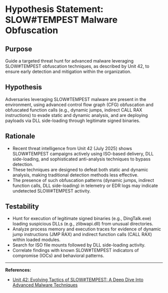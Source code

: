 # Hypothesis Statement: SLOW#TEMPEST Malware Obfuscation

## Purpose
Guide a targeted threat hunt for advanced malware leveraging SLOW#TEMPEST obfuscation techniques, as described by Unit 42, to ensure early detection and mitigation within the organization.

## Hypothesis

Adversaries leveraging SLOW#TEMPEST malware are present in the environment, using advanced control flow graph (CFG) obfuscation and obfuscated function calls (e.g., dynamic jumps, indirect CALL RAX instructions) to evade static and dynamic analysis, and are deploying payloads via DLL side-loading through legitimate signed binaries.

## Rationale

- Recent threat intelligence from Unit 42 (July 2025) shows SLOW#TEMPEST campaigns actively using ISO-based delivery, DLL side-loading, and sophisticated anti-analysis techniques to bypass detection.
- These techniques are designed to defeat both static and dynamic analysis, making traditional detection methods less effective.
- The presence of such obfuscation patterns (dynamic jumps, indirect function calls, DLL side-loading) in telemetry or EDR logs may indicate undetected SLOW#TEMPEST activity.

## Testability

- Hunt for execution of legitimate signed binaries (e.g., DingTalk.exe) loading suspicious DLLs (e.g., zlibwapi.dll) from unusual directories.
- Analyze process memory and execution traces for evidence of dynamic jump instructions (JMP RAX) and indirect function calls (CALL RAX) within loaded modules.
- Search for ISO file mounts followed by DLL side-loading activity.
- Correlate findings with known SLOW#TEMPEST indicators of compromise (IOCs) and behavioral patterns.

---

**References:**
- [Unit 42: Evolving Tactics of SLOW#TEMPEST: A Deep Dive Into Advanced Malware Techniques](https://unit42.paloaltonetworks.com/slow-tempest-malware-obfuscation/)
